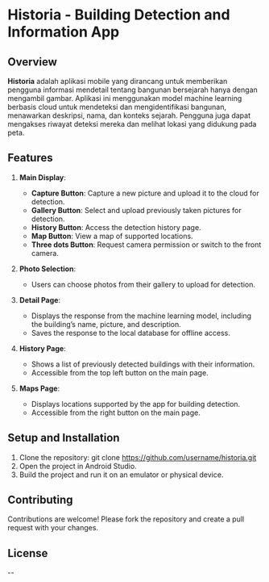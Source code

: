 # **Historia - Building Detection and Information App**

## **Overview**

**Historia** adalah aplikasi mobile yang dirancang untuk memberikan pengguna informasi mendetail tentang bangunan bersejarah hanya dengan mengambil gambar. Aplikasi ini menggunakan model machine learning berbasis cloud untuk mendeteksi dan mengidentifikasi bangunan, menawarkan deskripsi, nama, dan konteks sejarah. Pengguna juga dapat mengakses riwayat deteksi mereka dan melihat lokasi yang didukung pada peta.

## **Features**

1. **Main Display**:
   - **Capture Button**: Capture a new picture and upload it to the cloud for detection.
   - **Gallery Button**: Select and upload previously taken pictures for detection.
   - **History Button**: Access the detection history page.
   - **Map Button**: View a map of supported locations.
   - **Three dots Button**: Request camera permission or switch to the front camera.

2. **Photo Selection**:
   - Users can choose photos from their gallery to upload for detection.

3. **Detail Page**:
   - Displays the response from the machine learning model, including the building’s name, picture, and description.
   - Saves the response to the local database for offline access.

4. **History Page**:
   - Shows a list of previously detected buildings with their information.
   - Accessible from the top left button on the main page.

5. **Maps Page**:
   - Displays locations supported by the app for building detection.
   - Accessible from the right button on the main page.

## **Setup and Installation**

1. Clone the repository: git clone https://github.com/username/historia.git
2. Open the project in Android Studio.
3. Build the project and run it on an emulator or physical device.

## **Contributing**

Contributions are welcome! Please fork the repository and create a pull request with your changes.

## **License**
--
